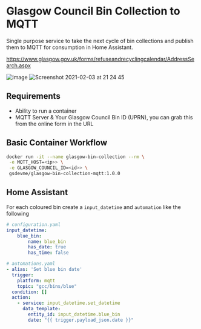 # Glasgow Council Bin Collection to MQTT

Single purpose service to take the next cycle of bin collections and publish them to MQTT for consumption in Home Assistant.

https://www.glasgow.gov.uk/forms/refuseandrecyclingcalendar/AddressSearch.aspx

![image](https://user-images.githubusercontent.com/319498/106811407-32358e00-6666-11eb-8dda-18cbd784a458.png)
![Screenshot 2021-02-03 at 21 24 45](https://user-images.githubusercontent.com/319498/106811452-3feb1380-6666-11eb-8eda-4e6021497f28.png)


## Requirements

- Ability to run a container
- MQTT Server & Your Glasgow Council Bin ID (UPRN), you can grab this from the online form in the URL

## Basic Container Workflow

```bash
docker run -it --name glasgow-bin-collection --rm \
 -e MQTT_HOST=<ip>> \
 -e GLASGOW_COUNCIL_ID=<id>> \
 gsdevme/glasgow-bin-collection-mqtt:1.0.0
```

## Home Assistant

For each coloured bin create a `input_datetime` and `automation` like the following

```yaml
# configuration.yaml
input_datetime:
    blue_bin:
        name: blue_bin
        has_date: true
        has_time: false
```

```yaml
# automations.yaml
- alias: 'Set blue bin date'
  trigger:
    platform: mqtt
    topic: "gcc/bins/blue"
  condition: []
  action:
    - service: input_datetime.set_datetime
      data_template:
        entity_id: input_datetime.blue_bin
        date: "{{ trigger.payload_json.date }}"
```
